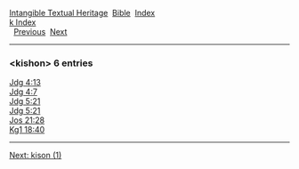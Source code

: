 [Intangible Textual Heritage](../../index)  [Bible](../index) 
[Index](index)   
[k Index](_k_)  
  [Previous](c06505)  [Next](c06507) 

------------------------------------------------------------------------

### &lt;kishon&gt; 6 entries

[Jdg 4:13](../kjv/jdg004.htm#013)  
[Jdg 4:7](../kjv/jdg004.htm#007)  
[Jdg 5:21](../kjv/jdg005.htm#021)  
[Jdg 5:21](../kjv/jdg005.htm#021)  
[Jos 21:28](../kjv/jos021.htm#028)  
[Kg1 18:40](../kjv/kg1018.htm#040)  

------------------------------------------------------------------------

[Next: kison (1)](c06507)
